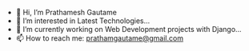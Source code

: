 - 👋 Hi, I’m Prathamesh Gautame
- 👀 I’m interested in Latest Technologies...
- 🌱 I’m currently working on Web Development projects with Django...
- 📫 How to reach me: prathamgautame@gmail.com

<!---
pgautame/pgautame is a ✨ special ✨ repository because its `README.md` (this file) appears on your GitHub profile.
You can click the Preview link to take a look at your changes.
--->
